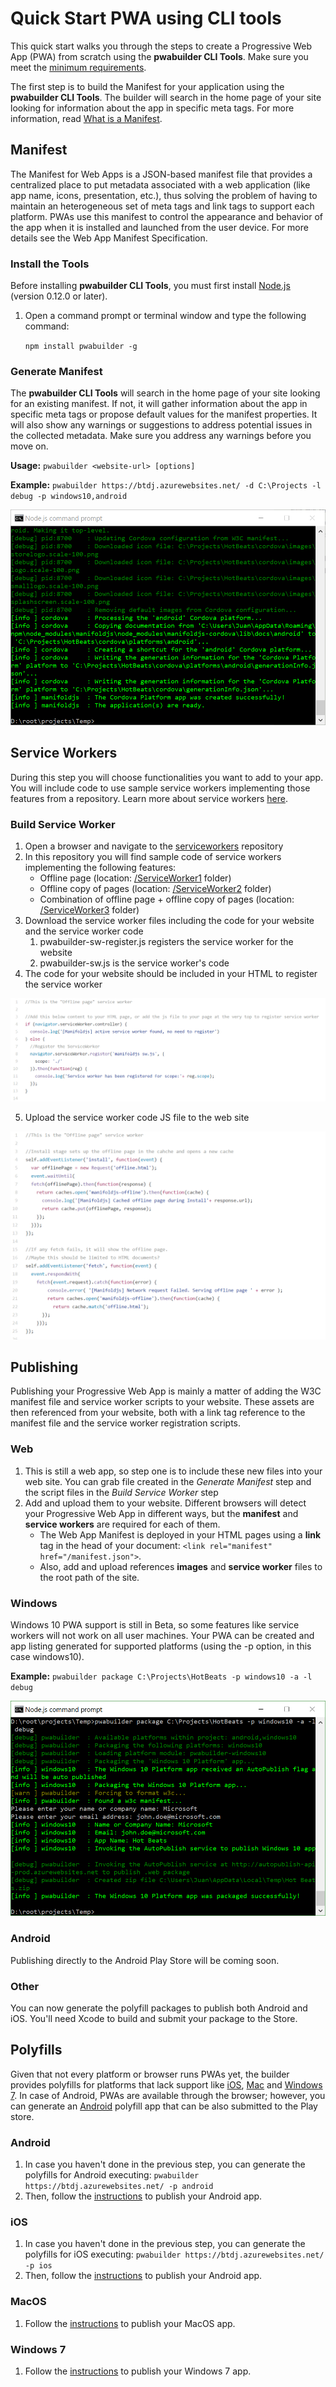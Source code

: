 # Quick Start PWA using CLI tools

This quick start walks you through the steps to create a Progressive Web App (PWA) from scratch using the **pwabuilder CLI Tools**. Make sure you meet the [minimum requirements](../whatPWA/PWA-min-requirements.md).

The first step is to build the Manifest for your application using the **pwabuilder CLI Tools**. The builder will search in the home page of your site looking for information about the app in specific meta tags. For more information, read [What is a Manifest](../whatPWA/what-is-a-manifest.md).

## Manifest
The Manifest for Web Apps is a JSON-based manifest file that provides a centralized place to put metadata associated with a web application (like app name, icons, presentation, etc.), thus solving the problem of having to maintain an heterogeneous set of meta tags and link tags to support each platform. PWAs use this manifest to control the appearance and behavior of the app when it is installed and launched from the user device. For more details see the Web App Manifest Specification.

### Install the Tools
Before installing **pwabuilder CLI Tools**, you must first install [Node.js](https://nodejs.org/) (version 0.12.0 or later).

1. Open a command prompt or terminal window and type the following command:  

    `npm install pwabuilder -g`

### Generate Manifest
The **pwabuilder CLI Tools** will search in the home page of your site looking for an existing manifest. If not, it will gather information about the app in specific meta tags or propose default values for the manifest properties. It will also show any warnings or suggestions to address potential issues in the collected metadata. Make sure you address any warnings before you move on.

**Usage:**
`pwabuilder <website-url> [options]`

**Example:**
`pwabuilder https://btdj.azurewebsites.net/ -d C:\Projects -l debug -p windows10,android`

![Generate Manifest](images/quickstart-pwa-cli-generate-manifest.png)

## Service Workers
During this step you will choose functionalities you want to add to your app. You will include code to use sample service workers implementing those features from a repository. Learn more about service workers [here](../whatPWA/what-is-a-service-worker).

### Build Service Worker
1. Open a browser and navigate to the [serviceworkers](https://github.com/pwabuilder/serviceworkers) repository
2. In this repository you will find sample code of service workers implementing the following features:
	- Offline page (location: [/ServiceWorker1](https://github.com/pwabuilder/serviceworkers/tree/master/serviceWorker1) folder)
	- Offline copy of pages (location: [/ServiceWorker2](https://github.com/pwabuilder/serviceworkers/tree/master/serviceWorker2) folder)
	- Combination of offline page + offline copy of pages (location: [/ServiceWorker3](https://github.com/pwabuilder/serviceworkers/tree/master/serviceWorker3) folder)
3. Download the service worker files including the code for your website and the service worker code
	1. pwabuilder-sw-register.js registers the service worker for the website
	2. pwabuilder-sw.js is the service worker's code
4. The code for your website should be included in your HTML to register the service worker

![Code for Website](images/quickstart-pwa-cli-code-for-website.png)

5. Upload the service worker code JS file to the web site

![Service Worker Code](images/quickstart-pwa-cli-service-worker-code.png)

## Publishing
Publishing your Progressive Web App is mainly a matter of adding the W3C manifest file and service worker scripts to your website. These assets are then referenced from your website, both with a link tag reference to the manifest file and the service worker registration scripts.

### Web
1. This is still a web app, so step one is to include these new files into your web site. You can grab file created in the _Generate Manifest_ step and the script files in the _Build Service Worker_ step
2. Add and upload them to your website. Different browsers will detect your Progressive Web App in different ways, but the **manifest** and **service workers** are required for each of them. 
	- The Web App Manifest is deployed in your HTML pages using a **link** tag in the head of your document: `<link rel="manifest" href="/manifest.json">`.
	- Also, add and upload references **images** and **service worker** files to the root path of the site.

### Windows
Windows 10 PWA support is still in Beta, so some features like service workers will not work on all user machines. Your PWA can be created and app listing generated for supported platforms (using the -p option, in this case windows10).

**Example:**
`pwabuilder package C:\Projects\HotBeats -p windows10 -a -l debug`

![Service Worker Code](images/quickstart-pwa-cli-publish-windows10.png)

### Android
Publishing directly to the Android Play Store will be coming soon.

### Other
You can now generate the polyfill packages to publish both Android and iOS. You'll need Xcode to build and submit your package to the Store.


## Polyfills
Given that not every platform or browser runs PWAs yet, the builder provides polyfills for platforms that lack support like [iOS](../tools/how-to-package-ios.md), [Mac](../tools/how-to-package-mac.md) and [Windows 7](../tools/how-to-package-windows7.md).
In case of Android, PWAs are available through the browser; however, you can generate an [Android](../tools/how-to-package-android.md) polyfill app that can be also submitted to the Play store.

### Android
1. In case you haven't done in the previous step, you can generate the polyfills for Android executing: `pwabuilder https://btdj.azurewebsites.net/ -p android`
2. Then, follow the [instructions](../tools/how-to-package-android.md) to publish your Android app.

### iOS
1. In case you haven't done in the previous step, you can generate the polyfills for iOS executing: `pwabuilder https://btdj.azurewebsites.net/ -p ios`
2. Then, follow the [instructions](../tools/how-to-package-ios.md) to publish your Android app.

### MacOS

1. Follow the [instructions](../tools/how-to-package-mac.md) to publish your MacOS app.

### Windows 7

1. Follow the [instructions](../tools/how-to-package-windows7.md) to publish your Windows 7 app.